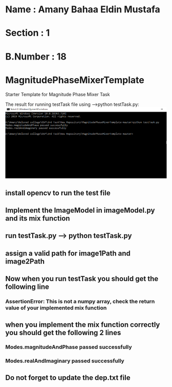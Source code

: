 # Name : Amany Bahaa Eldin Mustafa
# Section : 1
# B.Number : 18 

# MagnitudePhaseMixerTemplate
Starter Template for Magnitude Phase Mixer Task

The result for running testTask file using -->python testTask.py:
![Alt Text](testTaskresult.PNG)







## install opencv to run the test file

## Implement the ImageModel in imageModel.py and its mix function
## run testTask.py --> python testTask.py
## assign a valid path for image1Path and image2Path
## Now when you run testTask you should get the following line
### AssertionError: This is not a numpy array, check the return value of your implemented mix function

## when you implement the mix function correctly you should get the following 2 lines
### Modes.magnitudeAndPhase passed successfully
### Modes.realAndImaginary passed successfully

## Do not forget to update the dep.txt file

